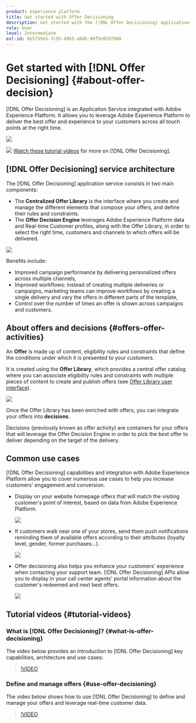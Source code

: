 ```yaml
---
product: experience platform
title: Get started with Offer Decisioning
description: Get started with the [!DNL Offer Decisioning] application service. Learn more about its architecture, offers and offer activites, as well as common use cases it allows you to perform.
role: User
level: Intermediate
exl-id: 0e5759e5-7c95-4965-a84b-90f5e02df008
---
```

# Get started with [!DNL Offer Decisioning] {#about-offer-decision}

[!DNL Offer Decisioning] is an Application Service integrated with Adobe Experience Platform. It allows you to leverage Adobe Experience Platform to deliver the best offer and experience to your customers across all touch points at the right time.

![](../assets/offer-diagram.png) 

![](../assets/do-not-localize/how-to-video.png) [Watch these tutorial videos](#tutorial-videos) for more on [!DNL Offer Decisioning].

## [!DNL Offer Decisioning] service architecture

The [!DNL Offer Decisioning] application service consists in two main components:

* The **Centralized Offer Library** is the interface where you create and manage the different elements that compose your offers, and define their rules and constraints.
* The **Offer Decision Engine** leverages Adobe Experience Platform data and Real-time Customer profiles, along with the Offer Library, in order to select the right time, customers and channels to which offers will be delivered.

![](../assets/architecture.png) 

Benefits include:

* Improved campaign performance by delivering personalized offers across multiple channels,
* Improved workflows: instead of creating multiple deliveries or campaigns, marketing teams can improve workflows by creating a single delivery and vary the offers in different parts of the template,
* Control over the number of times an offer is shown across campaigns and customers.

## About offers and decisions {#offers-offer-activities}

An **Offer** is made up of content, eligibility rules and constraints that define the conditions under which it is presented to your customers.

It is created using the **Offer Library**, which provides a central offer catalog where you can associate eligibility rules and constraints with multiple pieces of content to create and publish offers (see [Offer Library user interface](../get-started/user-interface.md)).

![](../assets/offer_structure.png) 

Once the Offer Library has been enriched with offers, you can integrate your offers into **decisions**.

Decisions (previously known as offer activity) are containers for your offers that will leverage the Offer Decision Engine in order to pick the best offer to deliver depending on the target of the delivery.

## Common use cases

[!DNL Offer Decisioning] capabilities and integration with Adobe Experience Platform allow you to cover numerous use cases to help you increase customers' engagement and conversion.

* Display on your website homepage offers that will match the visiting customer's point of interest, based on data from Adobe Experience Platform.

    ![](../assets/website.png) 

* If customers walk near one of your stores, send them push notifications reminding them of available offers according to their attributes (loyalty level, gender, former purchases...).

    ![](../assets/push_sample.png) 

* Offer decisioning also helps you enhance your customers' experience when contacting your support team. [!DNL Offer Decisioning] APIs allow you to display in your call center agents' portal information about the customer's redeemed and next best offers.

    ![](../assets/call-center.png) 

## Tutorial videos {#tutorial-videos}

### What is [!DNL Offer Decisioning]? {#what-is-offer-decisioning}

The video below provides an introduction to [!DNL Offer Decisioning] key capabilities, architecture and use cases:

>[!VIDEO](https://video.tv.adobe.com/v/326961?quality=12&learn=on)

### Define and manage offers {#use-offer-decisioning}

The video below shows how to use [!DNL Offer Decisioning] to define and manage your offers and leverage real-time customer data.

>[!VIDEO](https://video.tv.adobe.com/v/326841?quality=12&learn=on)
